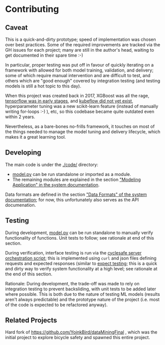 # Contributing

## Caveat

This is a quick-and-dirty prototype; speed of implementation was chosen over best practices. Some of the required improvements are tracked via the GH issues for each project; many are still in the author's head, waiting to get documented in their spare time :-)

In particular, proper testing was put off in favour of quickly iterating on a framework with allowed for both model training, validation, and delivery; some of which require manual intervention and are difficult to test, and others which are "good enough" covered by integration testing (and testing models is still a hot topic to this day).

When this project was created back in 2017, XGBoost was all the rage, [tensorflow was in early stages](https://en.wikipedia.org/wiki/TensorFlow), and [kubeflow did not yet exist](https://en.wikipedia.org/wiki/Kubeflow), hyperparameter tuning was a new scikit-learn feature (instead of manually writing for-loops :-) ), etc, so this codebase became quite outdated even within 2 years.

Nevertheless, as a bare-bones no-frills framework, it touches on most of the things needed to manage the model tuning and delivery lifecycle, which makes it a great learning tool.

## Developing

The main code is under the [./code/](./code) directory:

* [model.py](https://github.com/YoinkBird/cyclesafe/blob/3890efa32538505fcadbbba2c4ad238599944856/code/model.py#L1506) can be run standalone or imported as a module.
* The remaining modules are explained in the section ["Modeling Application" in the system documentation](./docs/report/report.md#modeling-application).

Data formats are defined in the section ["Data Formats" of the system documentation](./docs/report/report.md#data-formats); for now, this unfortunately also serves as the API documenation.

## Testing

During development, [model.py](https://github.com/YoinkBird/cyclesafe/blob/3890efa32538505fcadbbba2c4ad238599944856/code/model.py#L1506) can be run standalone to manually verify functionality of functions. Unit tests to follow; see rationale at end of this section.

During verification, interface testing is run via the 
[cyclesafe server orchestration script](https://github.com/YoinkBird/cyclesafe_server/blob/60c8ffaea646c9f680458f03c5ddef7f055a65df/setup.sh#L187); this is implemented using `curl` and json files defining requests and expected responses (similar to [expect testing](https://en.wikipedia.org/wiki/Expect); this is a quick and dirty way to verify system functionality at a high level; see rationale at the end of this section.

Rationale: During development, the trade-off was made to rely on integration testing to prevent backsliding, with unit tests to be added later where possible. This is both due to the nature of testing ML models (results aren't always predictable) and the prototype nature of the project (i.e. most of the code is expected to be refactored anyway).

## Related Projects

Hard fork of https://github.com/YoinkBird/dataMiningFinal , which was the initial project to explore bicycle safety and spawned this entire project.
